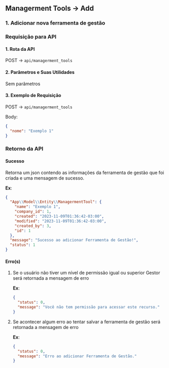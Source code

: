 ## Managerment Tools -> Add

### 1. Adicionar nova ferramenta de gestão

### Requisição para API

#### 1. Rota da API

POST -> `api/managerment_tools`

#### 2. Parâmetros e Suas Utilidades

Sem parâmetros

#### 3. Exemplo de Requisição

POST -> `api/managerment_tools`

Body:

```json
{
  "nome": "Exemplo 1"
}
```

### Retorno da API

#### Sucesso

Retorna um json contendo as informações da ferramenta de gestão que foi criada e uma mensagem de sucesso.

**Ex**:

```json
{
  "App\\Model\\Entity\\ManagermentTool": {
    "name": "Exemplo 1",
    "company_id": 1,
    "created": "2023-11-09T01:36:42-03:00",
    "modified": "2023-11-09T01:36:42-03:00",
    "created_by": 3,
    "id": 1
  },
  "message": "Sucesso ao adicionar Ferramenta de Gestão!",
  "status": 1
}
```

#### Erro(s)

1.  Se o usuário não tiver um nível de permissão igual ou superior Gestor será retornada a mensagem de erro

    **Ex**:

    ```json
    {
      "status": 0,
      "message": "Você não tem permissão para acessar este recurso."
    }
    ```

2.  Se acontecer algum erro ao tentar salvar a ferramenta de gestão será retornada a mensagem de erro

    **Ex**:

    ```json
    {
      "status": 0,
      "message": "Erro ao adicionar Ferramenta de Gestão."
    }
    ```

